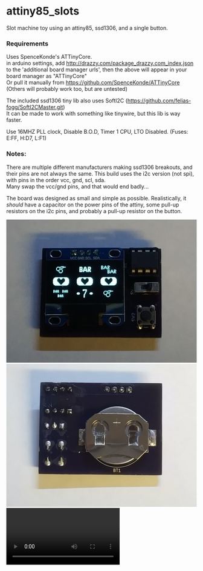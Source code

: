 # attiny85_slots
Slot machine toy using an attiny85, ssd1306, and a single button.

### Requirements
Uses SpenceKonde's ATTinyCore.  
in arduino settings, add http://drazzy.com/package_drazzy.com_index.json to the 'additional board manager urls', then the above will appear in your board manager as "ATTinyCore"  
Or pull it manually from https://github.com/SpenceKonde/ATTinyCore  
(Others will probably work too, but are untested)

The included ssd1306 tiny lib also uses SoftI2C (https://github.com/felias-fogg/SoftI2CMaster.git)  
It can be made to work with something like tinywire, but this lib is way faster.

Use 16MHZ PLL clock, Disable B.O.D, Timer 1 CPU, LTO Disabled. (Fuses: E:FF, H:D7, L:F1)

### Notes:
There are multiple different manufacturers making ssd1306 breakouts, and their pins are not always the same. This build uses the i2c version (not spi), with pins in the order vcc, gnd, scl, sda.  
Many swap the vcc/gnd pins, and that would end badly...

The board was designed as small and simple as possible. Realistically, it _should_ have a capacitor on the power pins of the attiny, some pull-up resistors on the i2c pins, and probably a pull-up resistor on the button.


![Board Front](Front.jpg "Front")
![Board Back](Back.jpg "Back")
![Board Demo](Demo.webm "Demo")
